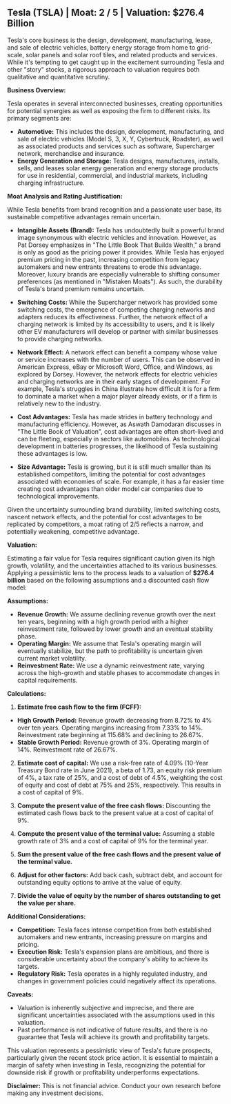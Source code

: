 ## Tesla (TSLA) | Moat: 2 / 5 | Valuation: $276.4 Billion

Tesla's core business is the design, development, manufacturing, lease, and sale of electric vehicles, battery energy storage from home to grid-scale, solar panels and solar roof tiles, and related products and services.  While it's tempting to get caught up in the excitement surrounding Tesla and other "story" stocks,  a rigorous approach to valuation requires both qualitative and quantitative scrutiny.

**Business Overview:**

Tesla operates in several interconnected businesses, creating opportunities for potential synergies as well as exposing the firm to different risks. Its primary segments are:

* **Automotive:** This includes the design, development, manufacturing, and sale of electric vehicles (Model S, 3, X, Y, Cybertruck, Roadster), as well as associated products and services such as software, Supercharger network, merchandise and insurance.
* **Energy Generation and Storage:** Tesla designs, manufactures, installs, sells, and leases solar energy generation and energy storage products for use in residential, commercial, and industrial markets, including charging infrastructure. 

**Moat Analysis and Rating Justification:**

While Tesla benefits from brand recognition and a passionate user base, its sustainable competitive advantages remain uncertain. 

* **Intangible Assets (Brand):** Tesla has undoubtedly built a powerful brand image synonymous with electric vehicles and innovation.  However, as Pat Dorsey emphasizes in "The Little Book That Builds Wealth," a brand is only as good as the pricing power it provides.  While Tesla has enjoyed premium pricing in the past, increasing competition from legacy automakers and new entrants threatens to erode this advantage.  Moreover, luxury brands are especially vulnerable to shifting consumer preferences (as mentioned in "Mistaken Moats").  As such, the durability of Tesla's brand premium remains uncertain.

* **Switching Costs:** While the Supercharger network has provided some switching costs, the emergence of competing charging networks and adapters reduces its effectiveness. Further, the network effect of a charging network is limited by its accessibility to users, and it is likely other EV manufacturers will develop or partner with similar businesses to provide charging networks.

* **Network Effect:**  A network effect can benefit a company whose value or service increases with the number of users. This can be observed in American Express, eBay or Microsoft Word, Office, and Windows, as explored by Dorsey. However, the network effects for electric vehicles and charging networks are in their early stages of development. For example, Tesla's struggles in China illustrate how difficult it is for a firm to dominate a market when a major player already exists, or if a firm is relatively new to the industry.

* **Cost Advantages:**  Tesla has made strides in battery technology and manufacturing efficiency. However,  as Aswath Damodaran discusses in "The Little Book of Valuation", cost advantages are often short-lived and can be fleeting, especially in sectors like automobiles. As technological development in batteries progresses, the likelihood of Tesla sustaining these advantages is low.

* **Size Advantage:** Tesla is growing, but it is still much smaller than its established competitors, limiting the potential for cost advantages associated with economies of scale. For example, it has a far easier time creating cost advantages than older model car companies due to technological improvements.

Given the uncertainty surrounding brand durability, limited switching costs, nascent network effects,  and the potential for cost advantages to be replicated by competitors, a moat rating of 2/5 reflects a narrow, and potentially weakening, competitive advantage.

**Valuation:**

Estimating a fair value for Tesla requires significant caution given its high growth, volatility, and the uncertainties attached to its various businesses.  Applying a pessimistic lens to the process leads to a valuation of **$276.4 billion** based on the following assumptions and a discounted cash flow model:

**Assumptions:**

* **Revenue Growth:** We assume declining revenue growth over the next ten years, beginning with a high growth period with a higher reinvestment rate, followed by lower growth and an eventual stability phase.
* **Operating Margin:**  We assume that Tesla's operating margin will eventually stabilize, but the path to profitability is uncertain given current market volatility.
* **Reinvestment Rate:** We use a dynamic reinvestment rate, varying across the high-growth and stable phases to accommodate changes in capital requirements.

**Calculations:**

1. **Estimate free cash flow to the firm (FCFF):**

* **High Growth Period:** Revenue growth decreasing from 8.72% to 4% over ten years. Operating margins increasing from 7.33% to 14%. Reinvestment rate beginning at 115.68% and declining to 26.67%.
* **Stable Growth Period:** Revenue growth of 3%. Operating margin of 14%. Reinvestment rate of 26.67%.


2. **Estimate cost of capital:**  We use a risk-free rate of 4.09% (10-Year Treasury Bond rate in June 2021), a beta of 1.73, an equity risk premium of 4%, a tax rate of 25%, and a cost of debt of 4.5%, weighting the cost of equity and cost of debt at 75% and 25%, respectively. This results in a cost of capital of 9%.


3. **Compute the present value of the free cash flows:** Discounting the estimated cash flows back to the present value at a cost of capital of 9%.


4. **Compute the present value of the terminal value:** Assuming a stable growth rate of 3% and a cost of capital of 9% for the terminal year.


5. **Sum the present value of the free cash flows and the present value of the terminal value.**


6. **Adjust for other factors:** Add back cash, subtract debt, and account for outstanding equity options to arrive at the value of equity.


7. **Divide the value of equity by the number of shares outstanding to get the value per share.**


**Additional Considerations:**

* **Competition:** Tesla faces intense competition from both established automakers and new entrants, increasing pressure on margins and pricing.
* **Execution Risk:** Tesla's expansion plans are ambitious, and there is considerable uncertainty about the company's ability to achieve its targets.
* **Regulatory Risk:** Tesla operates in a highly regulated industry, and changes in government policies could negatively affect its operations.

**Caveats:**

* Valuation is inherently subjective and imprecise, and there are significant uncertainties associated with the assumptions used in this valuation.
* Past performance is not indicative of future results, and there is no guarantee that Tesla will achieve its growth and profitability targets.


This valuation represents a pessimistic view of Tesla's future prospects, particularly given the recent stock price action.  It is essential to maintain a margin of safety when investing in Tesla, recognizing the potential for downside risk if growth or profitability underperforms expectations.

**Disclaimer:** This is not financial advice. Conduct your own research before making any investment decisions.